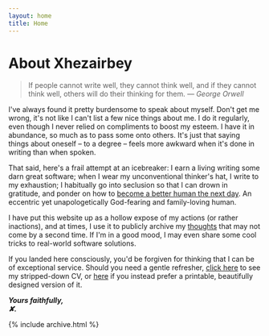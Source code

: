 ```yaml
---
layout: home
title: Home
---
```


# About Xhezairbey

> If people cannot write well, they cannot think well, and if they cannot think well, others will do their thinking for them.
<cite>— George Orwell</cite>

I've always found it pretty burdensome to speak about myself. Don't get me wrong, it's not like I can't list a few nice things about me. I do it regularly, even though I never relied on compliments to boost my esteem. I have it in abundance, so much as to pass some onto others. It's just that saying things about oneself – to a degree – feels more awkward when it's done in writing than when spoken.

That said, here's a frail attempt at an icebreaker: I earn a living writing some darn great software; when I wear my unconventional thinker's hat, I write to my exhaustion; I habitually go into seclusion so that I can drown in gratitude, and ponder on how to [become a better human the next day](https://mamiresedje.com). An eccentric yet unapologetically God-fearing and family-loving human.

I have put this website up as a hollow expose of my actions (or rather inactions), and at times, I use it to publicly archive my [thoughts](posts) that may not come by a second time. If I'm in a good mood, I may even share some cool tricks to real-world software solutions.

If you landed here consciously, you'd be forgiven for thinking that I can be of exceptional service. Should you need a gentle refresher, [click here](cv) to see my stripped-down CV, or [here](assets/files/cv.pdf) if you instead prefer a printable, beautifully designed version of it.

***Yours faithfully,***  
***✘.***

{% include archive.html %}
